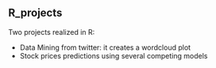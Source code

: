 ## R_projects
Two projects realized in R:

* Data Mining from twitter: it creates a wordcloud plot
* Stock prices predictions using several competing models
